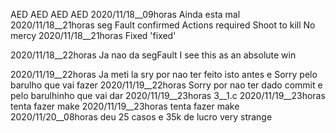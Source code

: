 AED
AED
AED
AED
2020/11/18__09horas	Ainda esta mal
2020/11/18__21horas	seg Fault confirmed
Actions required
Shoot to kill
No mercy
2020/11/18__21horas	Fixed 'fixed'

2020/11/18__22horas	
Ja nao da segFault
 I see this as an absolute win

2020/11/19__22horas	Ja meti la sry por nao ter feito isto antes
 e Sorry pelo barulho que vai fazer
2020/11/19__22horas	Sorry por nao ter dado commit e pelo barulhinho que vai dar
2020/11/19__23horas	3__1.c
2020/11/19__23horas	tenta fazer make
2020/11/19__23horas	tenta fazer make
2020/11/20__08horas	deu 25 casos e 35k de lucro very strange
